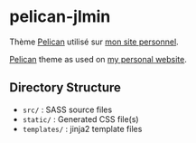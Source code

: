 pelican-jlmin
===

Thème [Pelican](https://github.com/getpelican/pelican) utilisé sur [mon site personnel](http://julien.leicher.me).

[Pelican](https://github.com/getpelican/pelican) theme as used on [my personal website](http://julien.leicher.me).

Directory Structure
---

- `src/` : SASS source files
- `static/` : Generated CSS file(s)
- `templates/` : jinja2 template files